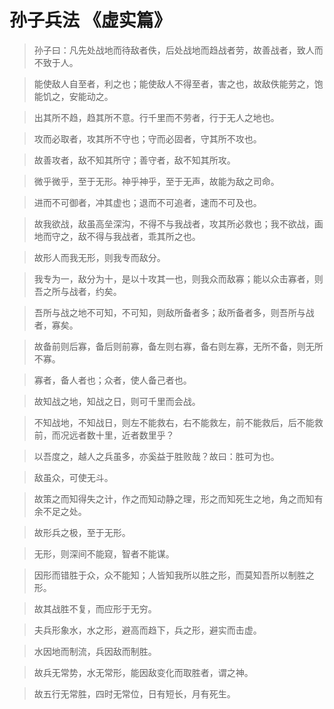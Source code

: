# 孙子兵法 《虚实篇》

> 孙子曰：凡先处战地而待敌者佚，后处战地而趋战者劳，故善战者，致人而不致于人。

> 能使敌人自至者，利之也；能使敌人不得至者，害之也，故敌佚能劳之，饱能饥之，安能动之。

> 出其所不趋，趋其所不意。行千里而不劳者，行于无人之地也。

> 攻而必取者，攻其所不守也；守而必固者，守其所不攻也。

> 故善攻者，敌不知其所守；善守者，敌不知其所攻。

> 微乎微乎，至于无形。神乎神乎，至于无声，故能为敌之司命。

> 进而不可御者，冲其虚也；退而不可追者，速而不可及也。

> 故我欲战，敌虽高垒深沟，不得不与我战者，攻其所必救也；我不欲战，画地而守之，敌不得与我战者，乖其所之也。

> 故形人而我无形，则我专而敌分。

> 我专为一，敌分为十，是以十攻其一也，则我众而敌寡；能以众击寡者，则吾之所与战者，约矣。

> 吾所与战之地不可知，不可知，则敌所备者多；敌所备者多，则吾所与战者，寡矣。

> 故备前则后寡，备后则前寡，备左则右寡，备右则左寡，无所不备，则无所不寡。

> 寡者，备人者也；众者，使人备己者也。

> 故知战之地，知战之日，则可千里而会战。

> 不知战地，不知战日，则左不能救右，右不能救左，前不能救后，后不能救前，而况远者数十里，近者数里乎？

> 以吾度之，越人之兵虽多，亦奚益于胜败哉？故曰：胜可为也。

> 敌虽众，可使无斗。

> 故策之而知得失之计，作之而知动静之理，形之而知死生之地，角之而知有余不足之处。

> 故形兵之极，至于无形。

> 无形，则深间不能窥，智者不能谋。

> 因形而错胜于众，众不能知；人皆知我所以胜之形，而莫知吾所以制胜之形。

> 故其战胜不复，而应形于无穷。

> 夫兵形象水，水之形，避高而趋下，兵之形，避实而击虚。

> 水因地而制流，兵因敌而制胜。

> 故兵无常势，水无常形，能因敌变化而取胜者，谓之神。

> 故五行无常胜，四时无常位，日有短长，月有死生。
